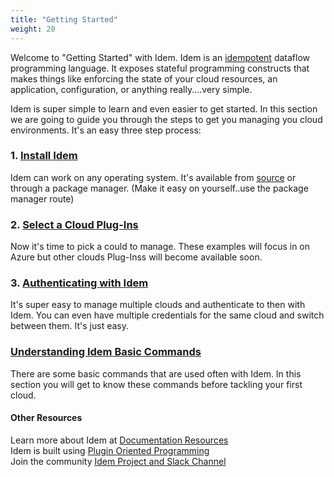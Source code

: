 ```yaml
---
title: "Getting Started"
weight: 20
---
```


Welcome to "Getting Started" with Idem. Idem is an [idempotent](/) dataflow programming language. It exposes stateful programming constructs that makes things like enforcing the state of your cloud resources, an application, configuration, or anything really....very simple.

Idem is super simple to learn and even easier to get started. In this section we are going to guide you through the steps to get you managing you cloud environments. It's an easy three step process:

### 1. [Install Idem](/getting-started/install-idem/)
Idem can work on any operating system. It's available from [source](https://gitlab.com/saltstack/pop/idem) or through a package manager. (Make it easy on yourself..use the package manager route)

### 2. [Select a Cloud Plug-Ins](/getting-started/cloud-plug-ins/)
Now it's time to pick a could to manage. These examples will focus in on Azure but other clouds Plug-Inss will become available soon.

### 3. [Authenticating with Idem](/getting-started/authenticate/)
It's super easy to manage multiple clouds and authenticate to then with Idem. You can even have multiple credentials for the same cloud and switch between them. It's just easy.

### [Understanding Idem Basic Commands](/getting-started/basic-commands/)
There are some basic commands that are used often with Idem. In this section you will get to know these commands before tackling your first cloud.

#### Other Resources
Learn more about Idem at [Documentation Resources](/documentation-resources/)<br>
Idem is built using [Plugin Oriented Programming](https://melissahurdart.wixsite.com/idemproject/documentation)<br>
Join the community [Idem Project and Slack Channel](https://melissahurdart.wixsite.com/idemproject/community)

